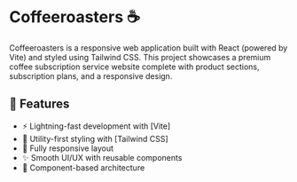 # Coffeeroasters ☕️

Coffeeroasters is a responsive web application built with React (powered by Vite) and styled using Tailwind CSS. This project showcases a premium coffee subscription service website complete with product sections, subscription plans, and a responsive design.

## 🚀 Features

- ⚡️ Lightning-fast development with [Vite]
- 🎨 Utility-first styling with [Tailwind CSS]
- 📱 Fully responsive layout
- ✨ Smooth UI/UX with reusable components
- 🧩 Component-based architecture
